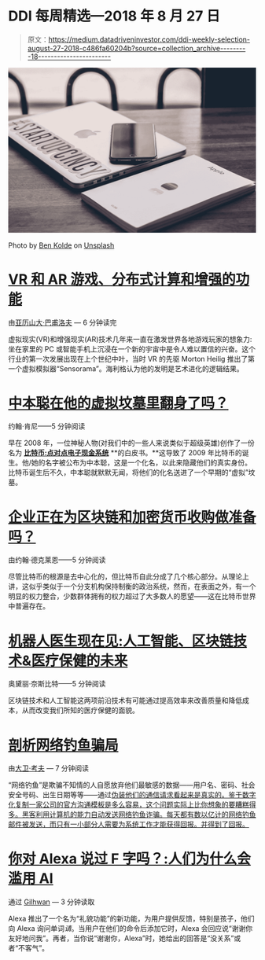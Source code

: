 # DDI 每周精选—2018 年 8 月 27 日

> 原文：<https://medium.datadriveninvestor.com/ddi-weekly-selection-august-27-2018-c486fa60204b?source=collection_archive---------18----------------------->

![](img/f632d59f9be63016a42e951d41053863.png)

Photo by [Ben Kolde](https://unsplash.com/@benkolde?utm_source=medium&utm_medium=referral) on [Unsplash](https://unsplash.com?utm_source=medium&utm_medium=referral)

# [VR 和 AR 游戏、分布式计算和增强的功能](https://medium.com/datadriveninvestor/vr-and-ar-games-distributed-computing-and-increased-capabilities-b9fe222d9fe5)

由[亚历山大·巴甫洛夫](https://medium.com/@propavlov) — 6 分钟读完

虚拟现实(VR)和增强现实(AR)技术几年来一直在激发世界各地游戏玩家的想象力:坐在家里的 PC 或智能手机上沉浸在一个新的宇宙中是令人难以置信的兴奋。这个行业的第一次发展出现在上个世纪中叶，当时 VR 的先驱 Morton Heilig 推出了第一个虚拟模拟器“Sensorama”。海利格认为他的发明是艺术进化的逻辑结果。

# [中本聪在他的虚拟坟墓里翻身了吗？](https://medium.com/datadriveninvestor/is-satoshi-nakamoto-turning-in-his-virtual-grave-d3282bc9e2ee)

约翰·肯尼——5 分钟阅读

早在 2008 年，一位神秘人物(对我们中的一些人来说类似于超级英雄)创作了一份名为 [**比特币:点对点电子现金系统**](https://bitcoin.org/bitcoin.pdf) **的白皮书。**这导致了 2009 年比特币的诞生。他/她的名字被公布为中本聪，这是一个化名，以此来隐藏他们的真实身份。比特币诞生后不久，中本聪就默默无闻，将他们的化名送进了一个早期的“虚拟”坟墓。

# [企业正在为区块链和加密货币收购做准备吗？](https://medium.com/datadriveninvestor/are-corporations-preparing-for-a-blockchain-and-cryptocurrency-takeover-e536a72f6760)

由约翰·德克莱恩——5 分钟阅读

尽管比特币的根源是去中心化的，但比特币自此分成了几个核心部分。从理论上讲，这似乎类似于一个分支机构保持制衡的政治系统，然而，在表面之外，有一个明显的权力整合，少数群体拥有的权力超过了大多数人的愿望——这在比特币世界中普遍存在。

# [机器人医生现在见:人工智能、区块链技术&医疗保健的未来](https://medium.com/datadriveninvestor/dr-robot-will-see-you-now-ai-blockchain-technology-the-future-of-healthcare-edf6d11b7309)

奥黛丽·奈斯比特——5 分钟阅读

区块链技术和人工智能这两项前沿技术有可能通过提高效率来改善质量和降低成本，从而改变我们所知的医疗保健的面貌。

# [剖析网络钓鱼骗局](https://medium.com/datadriveninvestor/anatomy-of-a-phishing-scam-388fb0377f4a)

由[大卫·考夫](https://medium.com/@message2america) — 7 分钟阅读

“网络钓鱼”是欺骗不知情的人自愿放弃他们最敏感的数据——用户名、密码、社会安全号码、出生日期等等——通过[伪装他们的通信请求看起来是真实的。鉴于数字化复制一家公司的官方沟通模板是多么容易，这个问题实际上比你想象的要糟糕得多。黑客利用计算机的能力自动发送网络钓鱼诈骗。每天都有数以亿计的网络钓鱼邮件被发送，而只有一小部分人需要为系统工作才能获得回报。并得到了回报。](http://www.phishing.org/what-is-phishing)

# [你对 Alexa 说过 F 字吗？:人们为什么会滥用 AI](https://medium.com/datadriveninvestor/have-you-ever-used-an-f-word-to-alexa-why-people-abuse-ai-f15dcc35aa1a)

通过 [Gilhwan](https://medium.com/@darkmorning) — 3 分钟读取

Alexa 推出了一个名为“礼貌功能”的新功能，为用户提供反馈，特别是孩子，他们向 Alexa 询问单词*请*。当用户在他们的命令后添加它时，Alexa 会回应说“谢谢你友好地问我”。再者，当你说“谢谢你，Alexa”时，她给出的回答是“没关系”或者“不客气”。